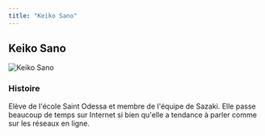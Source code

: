 ```yaml
---
title: "Keiko Sano"
---
```


Keiko Sano
----------


![Keiko Sano](/images/stories/saga/gundambftry/persos/keiko-sano.png)




### Histoire


Elève de l'école Saint Odessa et membre de l'équipe de Sazaki. Elle passe beaucoup de temps sur Internet si bien qu'elle a tendance à parler comme sur les réseaux en ligne.


